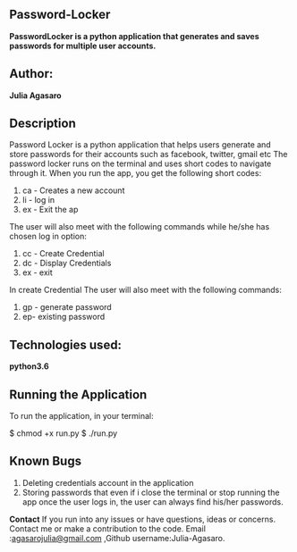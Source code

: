 ## Password-Locker

**PasswordLocker is a python application that generates and saves passwords for multiple user accounts.**

## Author:
**Julia Agasaro**

## Description
Password Locker is a python application that helps users generate and store passwords for their accounts such as facebook, twitter, gmail etc The password locker runs on the terminal and uses short codes to navigate through it. When you run the app, you get the following short codes:

1. ca - Creates a new account
2. li - log  in
3. ex - Exit the ap

The user will also meet with the following commands while he/she has chosen log in option:
1. cc - Create Credential 
2. dc - Display Credentials
3. ex - exit

In create Credential The user will also meet with the following commands:

1. gp - generate password
2. ep- existing password

## Technologies used:

**python3.6**

## Running the Application

To run the application, in your terminal:

  $ chmod +x run.py
  $ ./run.py

## Known Bugs

1. Deleting credentials account  in the application
2. Storing passwords that even if i close the terminal or stop running the app once the user logs in, the user can always find his/her passwords.
 
**Contact**
If you run into any issues or have questions, ideas or concerns. Contact me or make a contribution to the code. Email :agasarojulia@gmail.com ,Github username:Julia-Agasaro.
